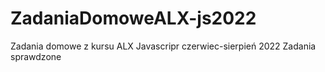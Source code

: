 # ZadaniaDomoweALX-js2022
Zadania domowe z kursu ALX Javascripr czerwiec-sierpień 2022
Zadania sprawdzone
